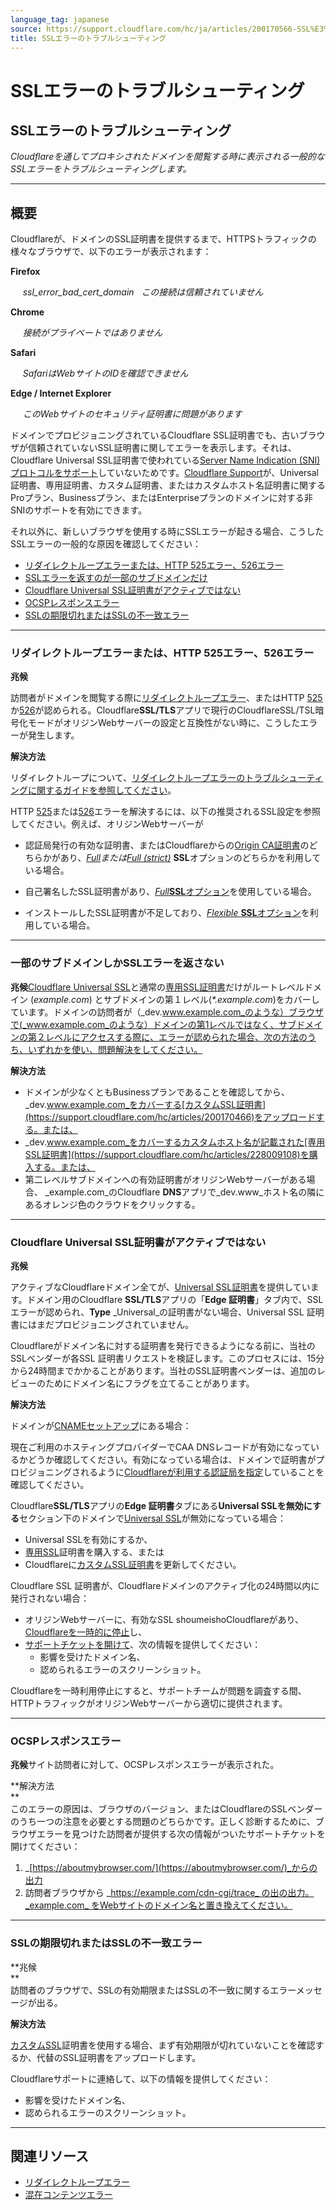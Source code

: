 ```yaml
---
language_tag: japanese
source: https://support.cloudflare.com/hc/ja/articles/200170566-SSL%E3%82%A8%E3%83%A9%E3%83%BC%E3%81%AE%E3%83%88%E3%83%A9%E3%83%96%E3%83%AB%E3%82%B7%E3%83%A5%E3%83%BC%E3%83%86%E3%82%A3%E3%83%B3%E3%82%B0
title: SSLエラーのトラブルシューティング
---
```


# SSLエラーのトラブルシューティング

## SSLエラーのトラブルシューティング

_Cloudflareを通してプロキシされたドメインを閲覧する時に表示される一般的なSSLエラーをトラブルシューティングします。_

___

## 概要

Cloudflareが、ドメインのSSL証明書を提供するまで、HTTPSトラフィックの様々なブラウザで、以下のエラーが表示されます：

**Firefox**

     _ssl\_error\_bad\_cert\_domain_   _この接続は信頼されていません_

**Chrome**

     _接続がプライベートではありません_

**Safari**

     _SafariはWebサイトのIDを確認できません_

**Edge / Internet Explorer**

     _このWebサイトのセキュリティ証明書に問題があります_

ドメインでプロビジョニングされているCloudflare SSL証明書でも、古いブラウザが信頼されていないSSL証明書に関してエラーを表示します。それは、Cloudflare Universal SSL証明書で使われている[Server Name Indication (SNI) プロトコルをサポート](https://en.wikipedia.org/wiki/Server_Name_Indication#Support)していないためです。[Cloudflare Support](https://support.cloudflare.com/hc/articles/200172476#h_4b8753c8-f422-4c74-9e8e-07026c4da730)が、Universal 証明書、専用証明書、カスタム証明書、またはカスタムホスト名証明書に関するProプラン、Businessプラン、またはEnterpriseプランのドメインに対する非SNIのサポートを有効にできます。

それ以外に、新しいブラウザを使用する時にSSLエラーが起きる場合、こうしたSSLエラーの一般的な原因を確認してください：

-   [リダイレクトループエラーまたは、HTTP 525エラー、526エラー](https://support.cloudflare.com/hc/ja/articles/200170566-SSL%E3%82%A8%E3%83%A9%E3%83%BC%E3%81%AE%E3%83%88%E3%83%A9%E3%83%96%E3%83%AB%E3%82%B7%E3%83%A5%E3%83%BC%E3%83%86%E3%82%A3%E3%83%B3%E3%82%B0#h_7ec9ed4a-80ae-4fca-8be7-89a13c195d19)
-   [SSLエラーを返すのが一部のサブドメインだけ](https://support.cloudflare.com/hc/ja/articles/200170566-SSL%E3%82%A8%E3%83%A9%E3%83%BC%E3%81%AE%E3%83%88%E3%83%A9%E3%83%96%E3%83%AB%E3%82%B7%E3%83%A5%E3%83%BC%E3%83%86%E3%82%A3%E3%83%B3%E3%82%B0#h_55e4d315-c60d-4798-9c4c-c75d9baed1b7)
-   [Cloudflare Universal SSL証明書がアクティブではない](https://support.cloudflare.com/hc/ja/articles/200170566-SSL%E3%82%A8%E3%83%A9%E3%83%BC%E3%81%AE%E3%83%88%E3%83%A9%E3%83%96%E3%83%AB%E3%82%B7%E3%83%A5%E3%83%BC%E3%83%86%E3%82%A3%E3%83%B3%E3%82%B0#h_122b94f3-ff14-4544-b5fa-8875e08ff5f0)
-   [OCSPレスポンスエラー](https://support.cloudflare.com/hc/ja/articles/200170566-SSL%E3%82%A8%E3%83%A9%E3%83%BC%E3%81%AE%E3%83%88%E3%83%A9%E3%83%96%E3%83%AB%E3%82%B7%E3%83%A5%E3%83%BC%E3%83%86%E3%82%A3%E3%83%B3%E3%82%B0#h_51354cf8-de93-4894-85e6-f0f7453d766d)
-   [SSLの期限切れまたはSSLの不一致エラー](https://support.cloudflare.com/hc/ja/articles/200170566-SSL%E3%82%A8%E3%83%A9%E3%83%BC%E3%81%AE%E3%83%88%E3%83%A9%E3%83%96%E3%83%AB%E3%82%B7%E3%83%A5%E3%83%BC%E3%83%86%E3%82%A3%E3%83%B3%E3%82%B0#h_c1a6e78e-150d-4db6-89ab-eec7cb1ab03f)

___

### リダイレクトループエラーまたは、HTTP 525エラー、526エラー

**兆候**

訪問者がドメインを閲覧する際に[リダイレクトループエラー](https://support.cloudflare.com/hc/articles/115000219871)、またはHTTP [525](https://support.cloudflare.com/hc/articles/115003011431#525error)か[526](https://support.cloudflare.com/hc/articles/115003011431#526error)が認められる。Cloudflare**SSL/TLS**アプリで現行のCloudflareSSL/TSL暗号化モードがオリジンWebサーバーの設定と互換性がない時に、こうしたエラーが発生します。

**解決方法**

リダイレクトループについて、[リダイレクトループエラーのトラブルシューティングに関するガイドを参照してください](https://support.cloudflare.com/hc/articles/115000219871)。

HTTP [525](https://support.cloudflare.com/hc/articles/115003011431#525error)または[526](https://support.cloudflare.com/hc/articles/115003011431#526error)エラーを解決するには、以下の推奨されるSSL設定を参照してください。例えば、オリジンWebサーバーが

-   認証局発行の有効な証明書、またはCloudflareからの[Origin CA証明書](https://support.cloudflare.com/hc/articles/115000479507)のどちらかがあり、_[Full](https://support.cloudflare.com/hc/articles/200170416#h_845b3d60-9a03-4db0-8de6-20edc5b11057)_または_[Full (strict)](https://support.cloudflare.com/hc/articles/200170416#h_8afd8a8d-382d-4694-a2b2-44cbc9f637ef)_ **SSL**オプションのどちらかを利用している場合。

-   自己署名したSSL証明書があり、[_Full_**SSL**オプション](https://support.cloudflare.com/hc/articles/200170416#h_845b3d60-9a03-4db0-8de6-20edc5b11057)を使用している場合。

-   インストールしたSSL証明書が不足しており、[_Flexible_ **SSL**オプション](https://support.cloudflare.com/hc/articles/200170416#h_4e0d1a7c-eb71-4204-9e22-9d3ef9ef7fef)を利用している場合。

___

### 一部のサブドメインしかSSLエラーを返さない

**兆候**[Cloudflare Universal SSL](https://support.cloudflare.com/hc/articles/204151138)と通常の[専用SSL証明書](https://support.cloudflare.com/hc/articles/228009108)だけがルートレベルドメイン (_example.com_) とサブドメインの第１レベル(_\*.example.com_)をカバーしています。ドメインの訪問者が（_dev.www.example.com_のような）ブラウザで(_www.example.com_のような）ドメインの第1レベルではなく、サブドメインの第２レベルにアクセスする際に、エラーが認められた場合、次の方法のうち、いずれかを使い、問題解決をしてください。

**解決方法**

-   ドメインが少なくともBusinessプランであることを確認してから、_dev.www.example.com_をカバーする[カスタムSSL証明書](https://support.cloudflare.com/hc/articles/200170466)をアップロードする。または、
-   _dev.www.example.com_をカバーするカスタムホスト名が記載された[専用SSL証明書](https://support.cloudflare.com/hc/articles/228009108)を購入する。または、
-   第二レベルサブドメインへの有効証明書がオリジンWebサーバーがある場合、 _example.com_のCloudflare **DNS**アプリで_dev.www_ホスト名の隣にあるオレンジ色のクラウドをクリックする。

___

### Cloudflare Universal SSL証明書がアクティブではない

**兆候**

アクティブなCloudflareドメイン全てが、[Universal SSL証明書](https://support.cloudflare.com/hc/articles/204151138)を提供しています。ドメイン用のCloudflare **SSL/TLS**アプリの「**Edge 証明書**」タブ内で、SSL エラーが認められ、**Type** _Universal_の証明書がない場合、Universal SSL 証明書にはまだプロビジョニングされていません。

Cloudflareがドメイン名に対する証明書を発行できるようになる前に、当社のSSLベンダーが各SSL 証明書リクエストを検証します。このプロセスには、15分から24時間までかかることがあります。当社のSSL証明書ベンダーは、追加のレビューのためにドメイン名にフラグを立てることがあります。

**解決方法**

ドメインが[CNAMEセットアップ](https://support.cloudflare.com/hc/articles/360020348832)にある場合：

現在ご利用のホスティングプロバイダーでCAA DNSレコードが有効になっているかどうか確認してください。有効になっている場合は、ドメインで証明書がプロビジョニングされるように[Cloudflareが利用する認証局を指定](https://support.cloudflare.com/hc/articles/115000310832#h_645975761191543365946939)していることを確認してください。

Cloudflare**SSL/TLS**アプリの**Edge 証明書**タブにある**Universal SSLを無効にする**セクション下のドメインで[Universal SSL](https://support.cloudflare.com/hc/articles/204151138)が無効になっている場合：

-   Universal SSLを有効にするか、
-   [専用SSL](https://support.cloudflare.com/hc/articles/228009108)証明書を購入する、または
-   Cloudflareに[カスタムSSL証明書](https://support.cloudflare.com/hc/articles/200170466)を更新してください。

Cloudflare SSL 証明書が、Cloudflareドメインのアクティブ化の24時間以内に発行されない場合：

-   オリジンWebサーバーに、有効なSSL shoumeishoCloudflareがあり、[Cloudflareを一時的に停止](https://support.cloudflare.com/hc/articles/203118044#h_8654c523-e31e-4f40-a3c7-0674336a2753)し、
-   [サポートチケットを開けて](https://support.cloudflare.com/hc/en-us/requests/new)、次の情報を提供してください：  
    -   影響を受けたドメイン名、
    -   認められるエラーのスクリーンショット。

Cloudflareを一時利用停止にすると、サポートチームが問題を調査する間、HTTPトラフィックがオリジンWebサーバーから適切に提供されます。

___

### OCSPレスポンスエラー

**兆候**サイト訪問者に対して、OCSPレスポンスエラーが表示された。

**解決方法  
**  
このエラーの原因は、ブラウザのバージョン、またはCloudflareのSSLベンダーのうち一つの注意を必要とする問題のどちらかです。正しく診断するために、ブラウザエラーを見つけた訪問者が提供する次の情報がついたサポートチケットを開けてください：

1.  _[https://aboutmybrowser.com/](https://aboutmybrowser.com/)_からの出力
2.  訪問者ブラウザから _https://example.com/cdn-cgi/trace_ の出の出力。_example.com_ をWebサイトのドメイン名と置き換えてください。

___

### SSLの期限切れまたはSSLの不一致エラー

**兆候  
**  
訪問者のブラウザで、SSLの有効期限またはSSLの不一致に関するエラーメッセージが出る。

**解決方法**

[カスタムSSL](https://support.cloudflare.com/hc/articles/200170466)証明書を使用する場合、まず有効期限が切れていないことを確認するか、代替のSSL証明書をアップロードします。

Cloudflareサポートに連絡して、以下の情報を提供してください：

-   影響を受けたドメイン名、
-   認められるエラーのスクリーンショット。

___

## 関連リソース

-   [リダイレクトループエラー](https://support.cloudflare.com/hc/articles/115000219871)
-   [混在コンテンツエラー](https://support.cloudflare.com/hc/articles/200170476)
